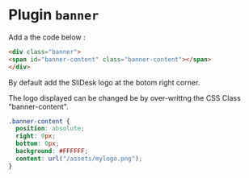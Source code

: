 # Plugin `banner`

Add a the code below :

```html
<div class="banner">
<span id="banner-content" class="banner-content"></span>
</div>
```

By default add the SliDesk logo at the botom right corner.

The logo displayed can be changed be by over-writtng the CSS Class "banner-content".

```css
.banner-content {
  position: absolute;
  right: 0px;
  bottom: 0px;
  background: #FFFFFF;
  content: url("/assets/mylogo.png");
}
```
